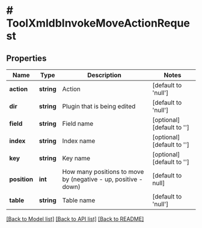 # # ToolXmldbInvokeMoveActionRequest

## Properties

Name | Type | Description | Notes
------------ | ------------- | ------------- | -------------
**action** | **string** | Action | [default to 'null']
**dir** | **string** | Plugin that is being edited | [default to 'null']
**field** | **string** | Field name | [optional] [default to '']
**index** | **string** | Index name | [optional] [default to '']
**key** | **string** | Key name | [optional] [default to '']
**position** | **int** | How many positions to move by (negative - up, positive - down) | [default to null]
**table** | **string** | Table name | [default to 'null']

[[Back to Model list]](../../README.md#models) [[Back to API list]](../../README.md#endpoints) [[Back to README]](../../README.md)
